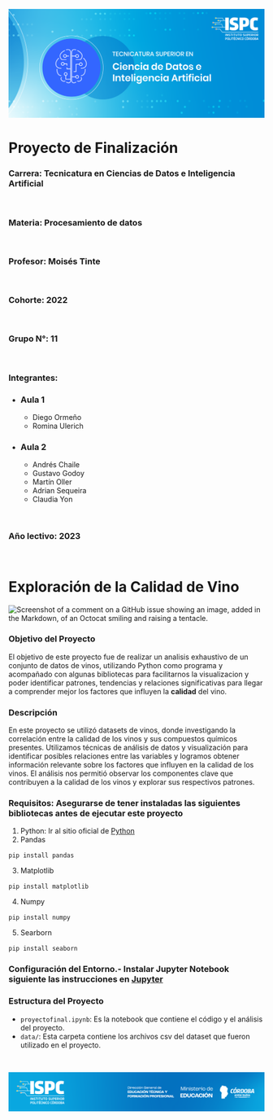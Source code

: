 ![banner_TCDIA](/image/TCDIA.png)

# **Proyecto de Finalización**

### **Carrera:** Tecnicatura en Ciencias de Datos e Inteligencia Artificial
<br>

### **Materia:** Procesamiento de datos
<br>

### **Profesor:** Moisés Tinte
<br>

### **Cohorte:** 2022
<br>

### **Grupo N°:** 11
<br>

### **Integrantes:**
- ### **Aula 1**
    * Diego Ormeño
    * Romina Ulerich
- ### **Aula 2**
    * Andrés Chaile 
    * Gustavo Godoy
    * Martín Oller
    * Adrian Sequeira
    * Claudia Yon
<br>

### **Año lectivo:** 2023
<br>


# Exploración de la Calidad de Vino
![Screenshot of a comment on a GitHub issue showing an image, added in the Markdown, of an Octocat smiling and raising a tentacle.](https://eststatic.com/2352/conversions/tipos-de-vino-default.jpg)

### **Objetivo del Proyecto**
El objetivo de este proyecto fue de realizar un analisis exhaustivo de un conjunto de datos de vinos, utilizando Python como programa y acompañado con algunas bibliotecas para facilitarnos la visualizacion y poder identificar patrones, tendencias y relaciones significativas para llegar a comprender mejor los factores que influyen la **calidad** del vino.

### **Descripción**
En este proyecto se utilizó datasets de vinos, donde investigando la correlación entre la calidad de los vinos y sus compuestos químicos presentes. Utilizamos técnicas de análisis de datos y visualización para identificar posibles relaciones entre las variables y logramos obtener información relevante sobre los factores que influyen en la calidad de los vinos. El análisis nos permitió observar los componentes clave que contribuyen a la calidad de los vinos y explorar sus respectivos patrones.

### **Requisitos:** Asegurarse de tener instaladas las siguientes bibliotecas antes de ejecutar este proyecto
1. Python:
Ir al sitio oficial de [Python](https://www.python.org/downloads/)
2. Pandas 
```
pip install pandas
```
3. Matplotlib
```
pip install matplotlib
```
4. Numpy
```
pip install numpy
```
5. Searborn
```
pip install seaborn
```

### **Configuración del Entorno.-** Instalar Jupyter Notebook siguiente las instrucciones en [Jupyter](https://jupyter.org/install)

### Estructura del Proyecto
- `proyectofinal.ipynb`: Es la notebook que contiene el código y el análisis del proyecto.
- `data/`: Esta carpeta contiene los archivos csv del dataset que fueron utilizado en el proyecto.

<br>

![banner_final](/image/ISPC_zocalo_final.png)